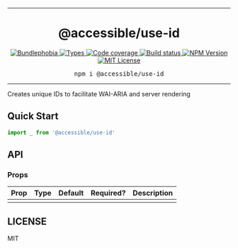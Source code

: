 <hr>
<div align="center">
  <h1 align="center">
    @accessible/use-id
  </h1>
</div>

<p align="center">
  <a href="https://bundlephobia.com/result?p=@accessible/use-id">
    <img alt="Bundlephobia" src="https://img.shields.io/bundlephobia/minzip/@accessible/use-id?style=for-the-badge&labelColor=24292e">
  </a>
  <a aria-label="Types" href="https://www.npmjs.com/package/@accessible/use-id">
    <img alt="Types" src="https://img.shields.io/npm/types/@accessible/use-id?style=for-the-badge&labelColor=24292e">
  </a>
  <a aria-label="Code coverage report" href="https://codecov.io/gh/accessible-ui/accessible">
    <img alt="Code coverage" src="https://img.shields.io/codecov/c/gh/accessible-ui/accessible?style=for-the-badge&labelColor=24292e">
  </a>
  <a aria-label="Build status" href="https://travis-ci.org/accessible-ui/accessible">
    <img alt="Build status" src="https://img.shields.io/travis/accessible-ui/accessible?style=for-the-badge&labelColor=24292e">
  </a>
  <a aria-label="NPM version" href="https://www.npmjs.com/package/@accessible/use-id">
    <img alt="NPM Version" src="https://img.shields.io/npm/v/@accessible/use-id?style=for-the-badge&labelColor=24292e">
  </a>
  <a aria-label="License" href="https://jaredlunde.mit-license.org/">
    <img alt="MIT License" src="https://img.shields.io/npm/l/@accessible/use-id?style=for-the-badge&labelColor=24292e">
  </a>
</p>

<pre align="center">npm i @accessible/use-id</pre>
<hr>

Creates unique IDs to facilitate WAI-ARIA and server rendering

## Quick Start

```jsx harmony
import _ from '@accessible/use-id'
```

## API

### Props

| Prop | Type | Default | Required? | Description |
| ---- | ---- | ------- | --------- | ----------- |
|      |      |         |           |             |

## LICENSE

MIT
